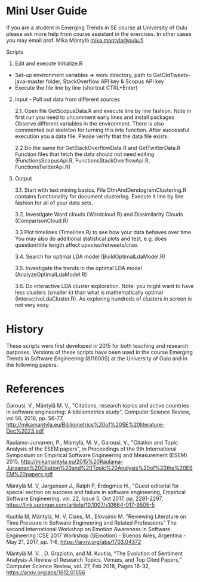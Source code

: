 # Mini User Guide
If you are a student in Emerging Trends in SE course at University of Oulu please ask more help from course assistant in the exercises. 
In other cases you may email prof. Mika Mäntylä <mika.mantyla@oulu.fi>

Scripts

1. Edit and execute Initialize.R 
- Set-up environment variables => work directory, path to GetOldTweets-java-master folder, StackOverflow API key & Scopus API key
- Execute the file line by line (shortcut CTRL+Enter)

2. Input - Pull out data from different sources
   
   2.1. Open file GetScopusData.R and execute line by line fashion. Note in first run you need to uncomment early lines and install packages
Observe different variables in the environment. There is also commented out skeleton for turning this into function. After successful execution you  a data file. 
Please verify that the data file exists. 

   2.2 Do the same for GetStackOverflowData.R and GetTwitterData.R
Function files that fetch the data should not need editing (FunctionsScopusApi.R, FunctionsStackOverflowApi.R, FunctionsTwitterApi.R)


3. Output

   3.1. Start with text mining basics. File DtmAndDendogramClustering.R contains functionality for document clustering.  Execute it line by line fashion for all of your data sets. 
  
   3.2. Investigate Word clouds (Wordcloud.R) and Dissimilarity Clouds (ComparisonCloud.R)
  
   3.3 Plot timelines (Timelines.R) to see how your data behaves over time. You may also do additional statistical plots and test, e.g. does question/title length affect upvotes/retweets/cites
  
   3.4. Search for optimal LDA model (BuildOptimalLdaModel.R)

   3.5. Investigate the trends in the optimal LDA model (AnalyzeOptimalLdaModel.R)

   3.6. Do interactive LDA cluster exploration. Note: you might want to have less clusters (smaller k) than what is mathematically optimal (InteractiveLdaCluster.R). As exploring hundreds of clusters in screen is not very easy. 

# History
These scripts were first developed in 2015 for both teaching and research purposes. Versions of these scripts have been used in the course Emerging Trends in Software Engineering (811600S) at the University of Oulu and in the following papers. 

# References

Garousi, V., Mäntylä M. V., "Citations, research topics and active countries in software engineering: A bibliometrics study", Computer Science Review, vol 56, 2016, pp. 56-77, http://mikamantyla.eu/Bibliometrics%20of%20SE%20literature-Dec%2023.pdf

Raulamo-Jurvanen, P., Mäntylä, M. V., Garousi, V., "Citation and Topic Analysis of the ESEM papers", in Proceedings of the 9th  International Symposium on Empirical Software Engineering and Measurement (ESEM) 2015, http://mikamantyla.eu/2015%20Raulama-Jurvanen%20Citation%20and%20Topic%20Analysis%20of%20the%20ESEM%20papers.pdf

Mäntylä M. V, Jørgensen J., Ralph P, Erdogmus H.,  "Guest editorial for special section on success and failure in software engineering,  Empirical Software Engineering,  vol. 22, issue 5, Oct 2017, pp. 2281-2297, https://link.springer.com/article/10.1007/s10664-017-9505-5

Kuutila M, Mäntylä, M. V, Claes, M., Elovainio M. "Reviewing Literature on Time Pressure in Software Engineering and Related Professions" The second International Workshop on Emotion Awareness in Software Engineering ICSE 2017 Workshop (SEmotion) - Buenos Aires, Argentina - May 21, 2017, pp. 1-6, https://arxiv.org/abs/1703.04372 

Mäntylä M. V. , D. Graziotin, and M. Kuutila, “The Evolution of Sentiment Analysis-A Review of Research Topics, Venues, and Top Cited Papers,” Computer Science Review, vol. 27, Feb 2018, Pages 16-32, https://arxiv.org/abs/1612.01556 
